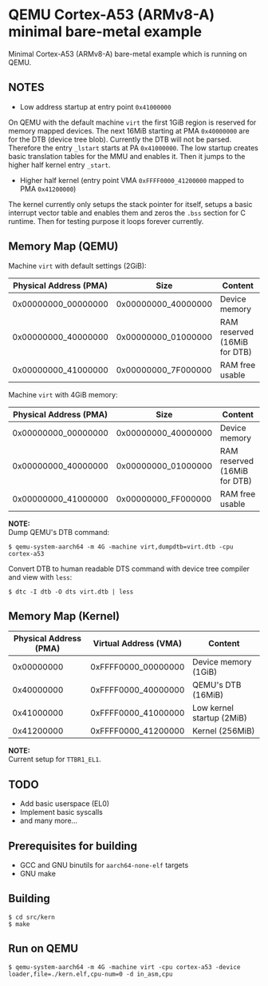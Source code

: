 # QEMU Cortex-A53 (ARMv8-A) minimal bare-metal example

Minimal Cortex-A53 (ARMv8-A) bare-metal example which is running on QEMU.

## NOTES

* Low address startup at entry point `0x41000000`

On QEMU with the default machine `virt` the first 1GiB region is reserved for memory mapped devices. The next 16MiB starting at PMA `0x40000000` are for the DTB (device tree blob). Currently the DTB will not be parsed.
Therefore the entry `_lstart` starts at PA `0x41000000`. The low startup creates basic translation tables for the MMU and enables it. Then it jumps to the higher half kernel entry `_start`.

* Higher half kernel (entry point VMA `0xFFFF0000_41200000` mapped to PMA `0x41200000`)

The kernel currently only setups the stack pointer for itself, setups a basic interrupt vector table and enables them and zeros the `.bss` section for C runtime. Then for testing purpose it loops forever currently.

## Memory Map (QEMU)

Machine `virt` with default settings (2GiB):

| Physical Address (PMA) | Size                | Content                      |
|------------------------|---------------------|------------------------------|
| 0x00000000_00000000    | 0x00000000_40000000 | Device memory                |
| 0x00000000_40000000    | 0x00000000_01000000 | RAM reserved (16MiB for DTB) |
| 0x00000000_41000000    | 0x00000000_7F000000 | RAM free usable              |

Machine `virt` with 4GiB memory:

| Physical Address (PMA) | Size                | Content                      |
|------------------------|---------------------|------------------------------|
| 0x00000000_00000000    | 0x00000000_40000000 | Device memory                |
| 0x00000000_40000000    | 0x00000000_01000000 | RAM reserved (16MiB for DTB) |
| 0x00000000_41000000    | 0x00000000_FF000000 | RAM free usable              |

**NOTE:**  
Dump QEMU's DTB command:
```
$ qemu-system-aarch64 -m 4G -machine virt,dumpdtb=virt.dtb -cpu cortex-a53
```
Convert DTB to human readable DTS command with device tree compiler and view with `less`:
```
$ dtc -I dtb -O dts virt.dtb | less
```

## Memory Map (Kernel)

| Physical Address (PMA) | Virtual Address (VMA) | Content                   |
|------------------------|-----------------------|---------------------------|
| 0x00000000             | 0xFFFF0000_00000000   | Device memory (1GiB)      |
| 0x40000000             | 0xFFFF0000_40000000   | QEMU's DTB (16MiB)        |
| 0x41000000             | 0xFFFF0000_41000000   | Low kernel startup (2MiB) |
| 0x41200000             | 0xFFFF0000_41200000   | Kernel (256MiB)           |

**NOTE:**  
Current setup for `TTBR1_EL1`.

## TODO

* Add basic userspace (EL0)
* Implement basic syscalls
* and many more...

## Prerequisites for building

* GCC and GNU binutils for `aarch64-none-elf` targets
* GNU make

## Building

```
$ cd src/kern
$ make
```

## Run on QEMU

```
$ qemu-system-aarch64 -m 4G -machine virt -cpu cortex-a53 -device loader,file=./kern.elf,cpu-num=0 -d in_asm,cpu
```
